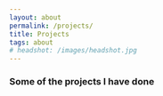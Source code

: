 ```yaml
---
layout: about
permalink: /projects/
title: Projects
tags: about
# headshot: /images/headshot.jpg
---
```


### Some of the projects I have done